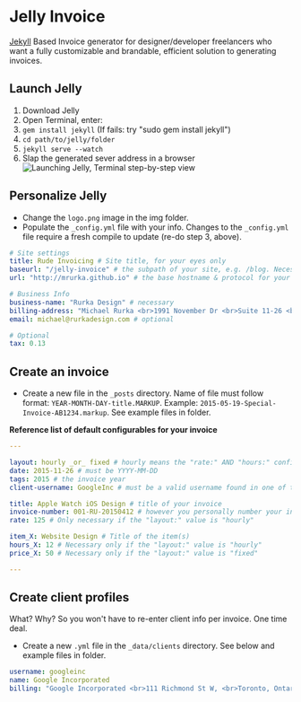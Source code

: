 # Jelly Invoice

<a href="http://jekyllrb.com/" target="_blank">Jekyll</a> Based Invoice generator for designer/developer freelancers who want a fully customizable and brandable, efficient solution to generating invoices.


## Launch Jelly
1. Download Jelly
2. Open Terminal, enter: 
3. `gem install jekyll` (If fails: try "sudo gem install jekyll")
4. `cd path/to/jelly/folder`
5. `jekyll serve --watch`
6. Slap the generated sever address in a browser
![Launching Jelly, Terminal step-by-step view](https://raw.githubusercontent.com/MRurka/jelly-invoice/gh-pages/img/jelly-tutorial/jelly-terminal-2.jpg)


## Personalize Jelly
- Change the `logo.png` image in the img folder. 
- Populate the `_config.yml` file with your info. Changes to the `_config.yml` file require a fresh compile to update (re-do step 3, above).
``` yaml
# Site settings
title: Rude Invoicing # Site title, for your eyes only
baseurl: "/jelly-invoice" # the subpath of your site, e.g. /blog. Necessary if hosting it online.
url: "http://mrurka.github.io" # the base hostname & protocol for your site. Necessary if hosting it online. 

# Business Info
business-name: "Rurka Design" # necessary
billing-address: "Michael Rurka <br>1991 November Dr <br>Suite 11-26 <br>Canada, NB <br>BN: RUD3-551991" #necessary
email: michael@rurkadesign.com # optional

# Optional
tax: 0.13
```


## Create an invoice
- Create a new file in the `_posts` directory. Name of file must follow format: `YEAR-MONTH-DAY-title.MARKUP`. Example: `2015-05-19-Special-Invoice-AB1234.markup`. See example files in folder.

**Reference list of default configurables for your invoice**
``` yaml
---

layout: hourly _or_ fixed # hourly means the "rate:" AND "hours:" configurables will need values. See them just below.
date: 2015-11-26 # must be YYYY-MM-DD
tags: 2015 # the invoice year
client-username: GoogleInc # must be a valid username found in one of the client profiles. See next section (Create client profiles).

title: Apple Watch iOS Design # title of your invoice
invoice-number: 001-RU-20150412 # however you personally number your invoices.
rate: 125 # Only necessary if the "layout:" value is "hourly" 

item_X: Website Design # Title of the item(s)
hours_X: 12 # Necessary only if the "layout:" value is "hourly"
price_X: 50 # Necessary only if the "layout:" value is "fixed"

---
```

## Create client profiles
What? Why? So you won't have to re-enter client info per invoice. One time deal.
- Create a new `.yml` file in the `_data/clients` directory. See below and example files in folder.
``` yaml
username: googleinc
name: Google Incorporated
billing: "Google Incorporated <br>111 Richmond St W, <br>Toronto, Ontario, <br>Canada, M5H 2G4"
```

